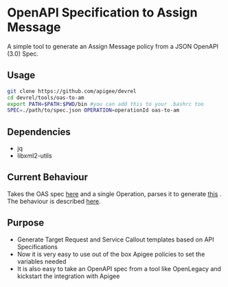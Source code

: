 # OpenAPI Specification to Assign Message

A simple tool to generate an Assign Message policy from a JSON OpenAPI (3.0) Spec.

## Usage

``` sh
git clone https://github.com/apigee/devrel
cd devrel/tools/oas-to-am
export PATH=$PATH:$PWD/bin #you can add this to your .bashrc too
SPEC=./path/to/spec.json OPERATION=operationId oas-to-am
```

## Dependencies

- jq
- libxml2-utils

## Current Behaviour

Takes the OAS spec [here](./test/petstore.json) and a
single Operation, parses it to generate [this](./test/expected.xml)
. The behaviour is described [here](./test/need-better-link).

## Purpose

- Generate Target Request and Service Callout templates based on API Specifications
- Now it is very easy to use out of the box Apigee policies to set the variables
needed
- It is also easy to take an OpenAPI spec from a tool like OpenLegacy and
kickstart the integration with Apigee
